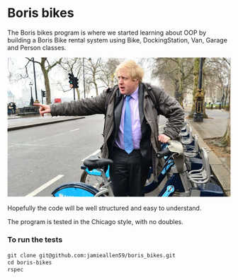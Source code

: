 Boris bikes
===========

The Boris bikes program is where we started learning about OOP by building a Boris Bike rental system using Bike, DockingStation, Van, Garage and Person classes.

![](images/boris_1.jpg)

Hopefully the code will be well structured and easy to understand.

The program is tested in the Chicago style, with no doubles.

### To run the tests
```shell
git clone git@github.com:jamieallen59/boris_bikes.git
cd boris-bikes
rspec
```